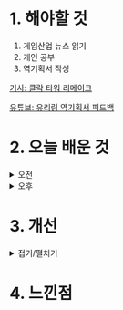 
# 1. 해야할 것

1. 게임산업 뉴스 읽기 
2. 개인 공부  
3. 역기획서 작성

[기사: 클락 타워 리메이크](https://www.gamemeca.com/view.php?gid=1752691)

[유튜브: 유리링 역기획서 피드백](https://www.youtube.com/watch?v=3QANU7XEdC4&t=72s)

# 2. 오늘 배운 것

<details>
<summary>오전</summary>

## 오늘의 뉴스
### 클락 타워 리메이크
![image](https://github.com/user-attachments/assets/0cb5f5c7-609b-4f0f-bbac-c499c76b1a3f)

도트게임인데 공포느낌을 아주 잘 살린것 같다.\
내가 옛날에 플레이한 알라딘과 아주 유사한 느낌이었다.

이런 도트 그래픽은 도트 한점으로 표현할 수 있는 매력이 있다고 생각하기에 공포게임에도 아주 잘어울린다고 생각한다.\
무엇보다 레벨내 기물을 움직여서 게임을 플레이할 수 있다는 점이 좋았다.\
그냥 이 그래픽아트 게임이 마음에 들어서인지도 모르겠다.


</details>


<details>
<summary>오후</summary>

## 역기획서 작성
![image](https://github.com/user-attachments/assets/bc19cc1a-e842-4d97-9cae-49790def735c)

</details>




# 3. 개선


<details>
<summary>접기/펼치기</summary>


</details>



# 4. 느낀점


